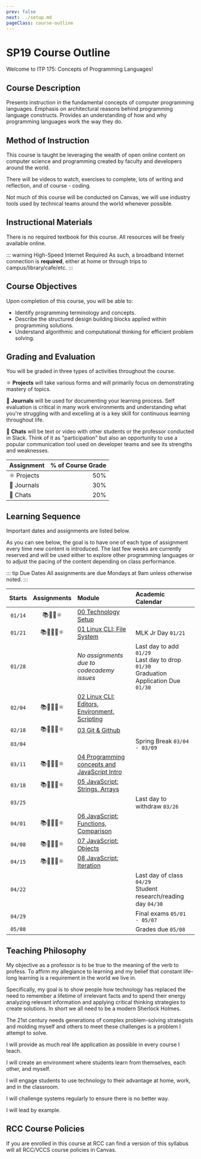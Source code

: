 ```yaml
---
prev: false
next:  ./setup.md
pageClass: course-outline
---
```

# SP19 Course Outline

Welcome to ITP 175: Concepts of Programming Languages!

## Course Description

Presents instruction in the fundamental concepts of computer programming languages. Emphasis on architectural reasons behind programming language constructs. Provides an understanding of how and why programming languages work the way they do.

## Method of Instruction

This course is taught be leveraging the wealth of open online content on computer science and programming created by faculty and developers around the world.

There will be videos to watch, exercises to complete, lots of writing and reflection, and of course - coding.

Not much of this course will be conducted on Canvas, we will use industry tools used by technical teams around the world whenever possible.

## Instructional Materials

There is no required textbook for this course. All resources will be freely available online.

::: warning High-Speed Internet Required
As such, a broadband Internet connection is **required**, either at home or through trips to campus/library/cafe/etc.
:::

## Course Objectives

Upon completion of this course, you will be able to:

* Identify programming terminology and concepts.
* Describe the structured design building blocks applied within programming solutions.
* Understand algorithmic and computational thinking for efficient problem solving.

## Grading and Evaluation

You will be graded in three types of activities throughout the course.

:atom_symbol: **Projects** will take various forms and will primarily focus on demonstrating mastery of topics.

:memo: **Journals** will be used for documenting your learning process. Self evaluation is critical in many work environments and understanding what you're struggling with and excelling at is a key skill for continuous learning throughout life.

:speech_balloon: **Chats** will be text or video with other students or the professor conducted in Slack. Think of it as "participation" but also an opportunity to use a popular communication tool used on developer teams and see its strengths and weaknesses.

|Assignment |  % of Course Grade |
|:----------|-------------------:|
| :atom_symbol: Projects  | 50% |
| :memo: Journals  | 30% |
| :speech_balloon: Chats | 20% |

## Learning Sequence

Important dates and assignments are listed below.

As you can see below, the goal is to have one of each type of assignment every time new content is introduced. The last few weeks are currently reserved and will be used either to explore other programming languages or to adjust the pacing of the content depending on class performance.

::: tip Due Dates
All assignments are due Mondays at 9am unless otherwise noted.
:::

<div class="learning-sequence">

| Starts | Assignments | Module | Academic Calendar |
|:------:|:-----------:|:-------------------|:--------|
|`01/14`| :books::speech_balloon::memo::atom_symbol: | [00 Technology Setup][] |  |
|`01/21`| :books::repeat::speech_balloon::memo::atom_symbol:|[01 Linux CLI: File System][] | MLK Jr Day `01/21` |
|`01/28`| | *No assignments due to codecademy issues*| Last day to add `01/29`<br />Last day to drop `01/30`<br />Graduation Application Due `01/30` |
|`02/04`| :books::repeat::speech_balloon::memo::atom_symbol:| [02 Linux CLI: Editors, Environment, Scripting][] | |
|`02/18`| :books::repeat::speech_balloon::memo::atom_symbol: | [03 Git & Github][] |  |
|`03/04`| || Spring Break `03/04 - 03/09` |
|`03/11`| :books::repeat::speech_balloon::memo::atom_symbol: | [04 Programming concepts and JavaScript Intro][] |  |
|`03/18`| :books::repeat::speech_balloon::memo::atom_symbol: | [05 JavaScript: Strings, Arrays][] |  |
|`03/25`|  |  | Last day to withdraw `03/26` |
|`04/01`| :books::repeat::speech_balloon::memo::atom_symbol: | [06 JavaScript: Functions, Comparison][] |  |
|`04/08`| :books::repeat::speech_balloon::memo::atom_symbol: | [07 JavaScript: Objects][] |  |
|`04/15`| :books::repeat::speech_balloon::memo::atom_symbol: | [08 JavaScript: Iteration][] | |
|`04/22`| | | Last day of class `04/29`<br />Student research/reading day `04/30`|
|`04/29`| | | Final exams `05/01 - 05/07`|
|`05/08`| | | Grades due `05/08` |

</div>

## Teaching Philosophy

My objective as a professor is to be true to the meaning of the verb to profess. To affirm my allegiance to learning and my belief that constant life-long learning is a requirement in the world we live in.

Specifically, my goal is to show people how technology has replaced the need to remember a lifetime of irrelevant facts and to spend their energy analyzing relevant information and applying critical thinking strategies to create solutions. In short we all need to be a modern Sherlock Holmes.

The 21st century needs generations of complex problem-solving strategists and molding myself and others to meet these challenges is a problem I attempt to solve.

I will provide as much real life application as possible in every course I teach.

I will create an environment where students learn from themselves, each other, and myself.

I will engage students to use technology to their advantage at home, work, and in the classroom.

I will challenge systems regularly to ensure there is no better way.

I will lead by example.

## RCC Course Policies

If you are enrolled in this course at RCC can find a version of this syllabus will all RCC/VCCS course policies in Canvas.

[//]: # (References)
[00 Technology Setup]: setup.md "Module 00 Technology Setup"
[01 Linux CLI: File System]: cli-1.md "Module 01 Linux CLI"
[02 Linux CLI: Editors, Environment, Scripting]: cli-2.md "Module 02 Linux CLI"
[03 Git & Github]: git.md "Module 03 Git & Github"
[04 Programming concepts and JavaScript Intro]: js-1.md "04 Programming concepts and JavaScript Intro"
[05 JavaScript: Strings, Arrays]: js-2.md "05 JavaScript: Strings, Arrays"
[06 JavaScript: Functions, Comparison]: js-3.md "06 JavaScript: Functions, Comparison"
[07 JavaScript: Objects]: js-4.md "07 JavaScript: Objects"
[08 JavaScript: Iteration]: js-5.md "08 JavaScript: Iteration"